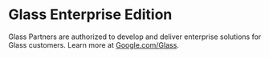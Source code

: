 # Glass Enterprise Edition

Glass Partners are authorized to develop and deliver enterprise solutions for Glass customers. Learn more at [Google.com/Glass](https://www.google.com/glass).
